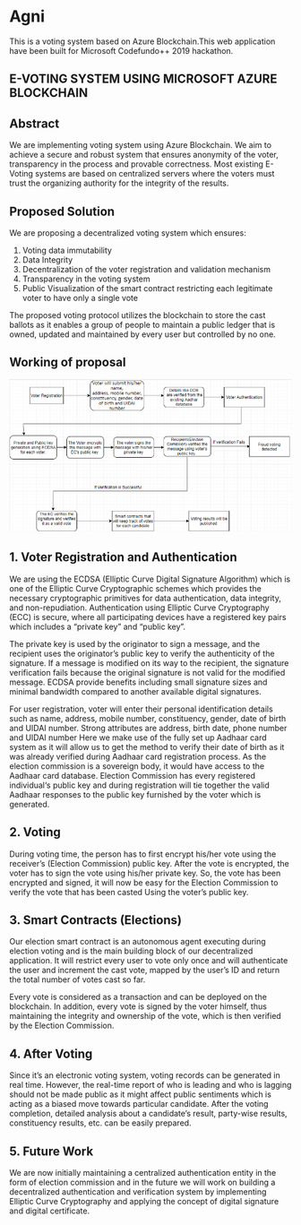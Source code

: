 # Agni
This is a voting system based on Azure Blockchain.This web application have been built for Microsoft Codefundo++ 2019 hackathon.
## E-VOTING SYSTEM USING MICROSOFT AZURE BLOCKCHAIN
## Abstract
We are implementing voting system using Azure Blockchain. We aim to achieve a secure and robust system that ensures anonymity of the voter, transparency in the process and provable correctness. Most existing E-Voting systems are based on centralized servers where the voters must trust the organizing authority for the integrity of the results.
## Proposed Solution
We are proposing a decentralized voting system which ensures:

1. Voting data immutability
2. Data Integrity
3. Decentralization of the voter registration and validation mechanism
4. Transparency in the voting system 
5. Public Visualization of the smart contract restricting each legitimate voter to have only a single vote

The proposed voting protocol utilizes the blockchain to store the cast ballots as it enables a group of people to maintain a public ledger that is owned, updated and maintained by every user but controlled by no one. 

## Working of proposal
![flowchart](./image/flowchart.PNG)
## 1. Voter Registration and Authentication
We are using the ECDSA (Elliptic Curve Digital Signature Algorithm) which is one of the Elliptic Curve Cryptographic schemes which provides the necessary cryptographic primitives for data authentication, data integrity, and non-repudiation. Authentication using Elliptic Curve Cryptography (ECC) is secure, where all participating devices have a registered key pairs which includes a “private key” and “public key”.

The private key is used by the originator to sign a message, and the recipient uses the originator’s public key to verify the authenticity of the signature. If a message is modified on its way to the recipient, the signature verification fails because the original signature is not valid for the modified message. ECDSA provide benefits including small signature sizes and minimal bandwidth compared to another available digital signatures.

For user registration, voter will enter their personal identification details such as name, address, mobile number, constituency, gender, date of birth and UIDAI number. Strong attributes are address, birth date, phone number and UIDAI number Here we make use of the fully set up Aadhaar card system as it will allow us to get the method to verify their date of birth as it was already verified during Aadhaar card registration process. As the election commission is a sovereign body, it would have access to the Aadhaar card database. Election Commission has every registered individual‘s public key and during registration will tie together the valid Aadhaar responses to the public key furnished by the voter which is generated. 

## 2. Voting
During voting time, the person has to first encrypt his/her vote using the receiver’s (Election Commission) public key. After the vote is encrypted, the voter has to sign the vote using his/her private key. So, the vote has been encrypted and signed, it will now be easy for the Election Commission to verify the vote that has been casted 
Using the voter’s public key.

## 3. Smart Contracts (Elections)
Our election smart contract is an autonomous agent executing during election voting and is the main building block of our decentralized application. It will restrict every user to vote only once and will authenticate the user and increment the cast vote, mapped by the user’s ID and return the total number of votes cast so far.

Every vote is considered as a transaction and can be deployed on the blockchain. In addition, every vote is signed by the voter himself, thus maintaining the integrity and ownership of the vote, which is then verified by the Election Commission.

## 4. After Voting
Since it’s an electronic voting system, voting records can be generated in real time. However, the real-time report of who is leading and who is lagging should not be made public as it might affect public sentiments which is acting as a biased move towards particular candidate. After the voting completion, detailed analysis about a candidate’s result, party-wise results, constituency results, etc. can be easily prepared.

## 5. Future Work
We are now initially maintaining a centralized authentication entity in the form of election commission and in the future we will work on building a decentralized authentication and verification system by implementing Elliptic Curve Cryptography and applying the concept of digital signature and digital certificate.
